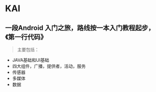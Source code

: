 # KAI
## 一段Android 入门之旅，路线按一本入门教程起步，《第一行代码》

>主要包括：
- JAVA基础和UI基础
- 四大组件，广播，提供者，活动，服务
- 传感器
- 多媒体
- 数据

